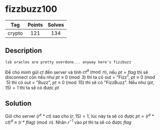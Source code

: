 # fizzbuzz100
|**Tag** | **Points** | **Solves**|
|:------:|:----------:|:---------:|
|crypto  |     121   |     134    |

## Description
```
lsb oracles are pretty overdone... anyway here's fizzbuzz
```

Đề cho mình gửi $ct$ đến server và tính $ct^d \pmod{n}$, nếu $pt = flag$ thì sẽ disconnect còn nếu như $pt \equiv 0 \pmod{3}$ thì ta có out = "Fizz", $pt \equiv 0 \pmod{5}$ thì có out = "Buzz", $pt \equiv 0 \pmod{15}$ thì sẽ có "FizzBuzz". Nếu như $(pt, 15) = 1$ thì ta sẽ có được $pt$

## Solution
Gửi cho server $(r^e*ct)$ sao cho $(r, 15) = 1$, lúc này ta sẽ có được $pt = (r^e*ct)^d \equiv (r*flag) \pmod{n}$. Nhân $r^{-1}$ vào $pt$ thì ta sẽ có được $flag$
